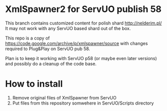 # XmlSpawner2 for ServUO publish 58

This branch contains customized content for polish shard http://nelderim.pl/ 
It may not work with any ServUO based shard out of the box.

This repo is a copy of https://code.google.com/archive/p/xmlspawner/source with changes required to Plug&Play on ServUO pub 58. 

Plan is to keep it working with ServUO p58 (or maybe even later versions) and possibly do a cleanup of the code base.

# How to install

1. Remove original files of XmlSpawner from ServUO
2. Put files from this repository somwehere in ServUO/Scripts directory
